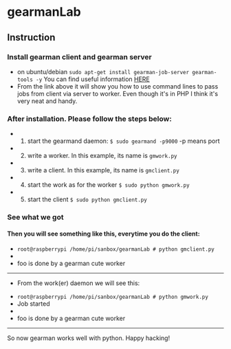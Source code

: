 gearmanLab
==========
Instruction
---------
### Install gearman client and gearman server
* on ubuntu/debian ```sudo apt-get install gearman-job-server gearman-tools -y``` You can find useful information [HERE](http://gearman.org/getting-started/)
* From the link above it will show you how to use command lines to pass jobs from client via server to worker. Even though it's in PHP I think it's very neat and handy.

### After installation. Please follow the steps below:
-   1) start the gearmand daemon: ```$ sudo gearmand -p9000``` -p means port
-   2) write a worker. In this example, its name is ```gmwork.py```
-   3) write a client. In this example, its name is ```gmclient.py```
-   4) start the work as for the worker ```$ sudo python gmwork.py ```
-   5) start the client ```$ sudo python gmclient.py```

### See what we got
#### Then you will see something like this, everytime you do the client:

- ```root@raspberrypi /home/pi/sanbox/gearmanLab # python gmclient.py ```
-
- foo is done by a gearman cute worker  

*****
* From the work(er) daemon we will see this:

- ```root@raspberrypi /home/pi/sanbox/gearmanLab # python gmwork.py```
- Job started
-
- foo is done by a gearman cute worker 
*****
 So now gearman works well with python. Happy hacking!
